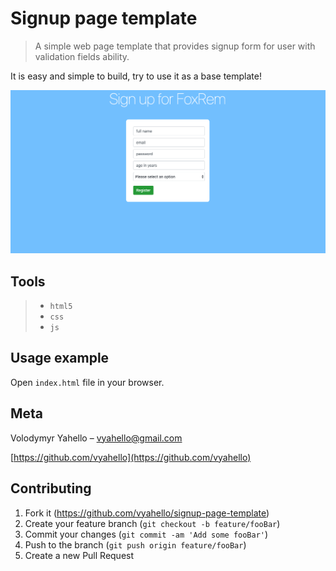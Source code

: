 # Signup page template
> A simple web page template that provides signup form for user with validation fields ability.

It is easy and simple to build, try to use it as a base template!

![Screenshot](img/signup.png)

## Tools

> - `html5`
> - `css`
> - `js`

## Usage example

Open `index.html` file in your browser.

## Meta

Volodymyr Yahello – vyahello@gmail.com

[https://github.com/vyahello](https://github.com/vyahello)

## Contributing

1. Fork it (https://github.com/vyahello/signup-page-template)
2. Create your feature branch (`git checkout -b feature/fooBar`)
3. Commit your changes (`git commit -am 'Add some fooBar'`)
4. Push to the branch (`git push origin feature/fooBar`)
5. Create a new Pull Request
